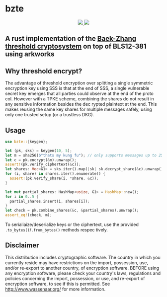 # bzte
<p style="text-align: center;">
<a href="https://deps.rs/repo/github/silur/bzte"><img src="https://deps.rs/repo/github/silur/bzte/status.svg"></
a>
<a href="https://docs.rs/bzte"><img src="https://img.shields.io/docsrs/bzte"></a>
</p>

## A rust implementation of the <a href="https://cpb-us-w2.wpmucdn.com/sites.uab.edu/dist/a/68/files/2020/01/globecom03-p1491.pdf">Baek-Zhang threshold cryptosystem</a> on top of BLS12-381 using arkworks

## Why threshold encrypt?

The advantage of threshold encryption over splitting a single symmetric encryption key using SSS is that
at the end of SSS, a single vulnerable secret key emerges that all parties could observe at the end of the proto
col. However with a TPKE scheme, combining the shares do not result in any sensitive information besides the dec
rypted plaintext at the end. This makes reusing the same key shares for multiple messages safely, using only one
 trusted setup (or a trustless DKG).

## Usage

```rust
use bzte::{keygen};

let (pk, sks) = keygen(10, 5);
let m = sha256(b"thats my kung fu"); // only supports messages up to 256 bits!
let c = pk.encrypt(&m).unwrap();
assert!(pk.verify_ciphertext(&c));
let shares: Vec<G1> = sks.iter().map(|sk| sk.decrypt_share(&c).unwrap()).collect();
for (i, share) in shares.iter().enumerate() {
  assert!(pk.verify_share(i, *share, &c));
}

let mut partial_shares: HashMap<usize, G1> = HashMap::new();
for i in 0..5 {
  partial_shares.insert(i, shares[i]);
}
let check = pk.combine_shares(&c, &partial_shares).unwrap();
assert_eq!(check, m);
```

To serialiaize/deserialize keys or the ciphertext, use the provided `.to_bytes()`/`.from_bytes()` methods respec
tively.

## Disclaimer

This distribution includes cryptographic software. The country in which you currently reside may have restrictions on the import, possession, use, and/or re-export to another country, of encryption software. BEFORE using any encryption software, please check your country's laws, regulations and policies concerning the import, possession, or use, and re-export of encryption software, to see if this is permitted. See http://www.wassenaar.org/ for more information.
